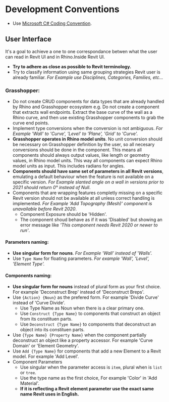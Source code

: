 # Development Conventions

- Use [Microsoft C# Coding Convention](https://docs.microsoft.com/en-us/dotnet/csharp/programming-guide/inside-a-program/coding-conventions).

## User Interface
It's a goal to achieve a one to one correspondance betwen what the user can read in Revit UI and in Rhino.Inside Revit UI.

- **Try to adhere as close as possible to Revit terminology.**
- Try to classify information using same grouping strategies Revit user is already familiar. *For Example use Disciplines, Categories, Families, etc…*

### Grasshopper:

- Do not create CRUD components for data types that are already handled by Rhino and Grasshopper ecosystem e.g. Do not create a component that extracts wall endpoints. Extract the base curve of the wall as a Rhino curve, and then use existing Grasshopper components to grab the curve end points.
- Implement type conversions when the conversion is not ambiguous. *For Example 'Wall' to 'Curve', 'Level' to 'Plane', 'Grid' to 'Curve'.*
- **Grasshopper operates in Rhino model units**. No unit conversion should be necessary on Grasshopper definition by the user, so all necesary conversions should be done in the component. This means all components should always output values, like length or geometry values, in Rhino model units. This way all components can expect Rhino model units as input. This includes radians for angles.
- **Components should have same set of parameters in all Revit versions**, emulating a default behaviour when the feature is not available on a specific version. *For Example slanted angle on a wall in versions prior to 2021 should return 0° instead of Null*.
- Components that are wrapping features completly missing on a specific Revit version should not be available at all unless correct handling is implemented. *For Example 'Add Topography (Mesh)' component is unavailable before Revit 2020*.
  - Component Exposure should be 'Hidden'.
  - The component shoud behave as if it was 'Disabled' but showing an error message like *'This component needs Revit 2020 or newer to run'*.

#### Parameters naming:
- **Use singular form for nouns**. *For Example 'Wall' instead of 'Walls'.*
- Use `Type Name` for floating parameters. *For example 'Wall', 'Level', 'Element Type'.*
  
#### Components naming:
- **Use singular form for nouns** instead of plural form as your first choice. For example 'Deconstruct Brep' instead of 'Deconstruct Breps'.
- Use `{Action} {Noun}` as the prefered form. For example 'Divide Curve' instead of 'Curve Divide'.
  - Use Type Name as Noun when there is a clear primary one.
  - Use `Construct {Type Name}` to components that construct an object from its constituen parts.
  - Use `Deconstruct {Type Name}` to components that deconstruct an object into its constituen parts.
- Use `{Type Name} {Property Name}` when the component partially deconstruct an object like a property accessor. For example 'Curve Domain' or 'Element Geometry'.
- Use `Add {Type Name}` for components that add a new Element to a Revit model. For example 'Add Level'.
- Component Parameters
  - Use singular when the parameter access is `item`, plural when is `list` or `tree`.
  - Use the type name as the first choice, For example 'Color' in 'Add Material'.
  - **If it is reflecting a Revit element parameter use the exact same name Revit uses in English.**
